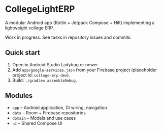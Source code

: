 # CollegeLightERP

A modular Android app (Kotlin + Jetpack Compose + Hilt) implementing a lightweight college ERP.

Work in progress. See tasks in repository issues and commits.

## Quick start

1. Open in Android Studio Ladybug or newer.
2. Add `app/google-services.json` from your Firebase project (placeholder project id: `college-erp-dev`).
3. Build: `./gradlew assembleDebug`.

## Modules
- `app` – Android application, DI wiring, navigation
- `data` – Room + Firebase repositories
- `domain` – Models and use cases
- `ui` – Shared Compose UI
